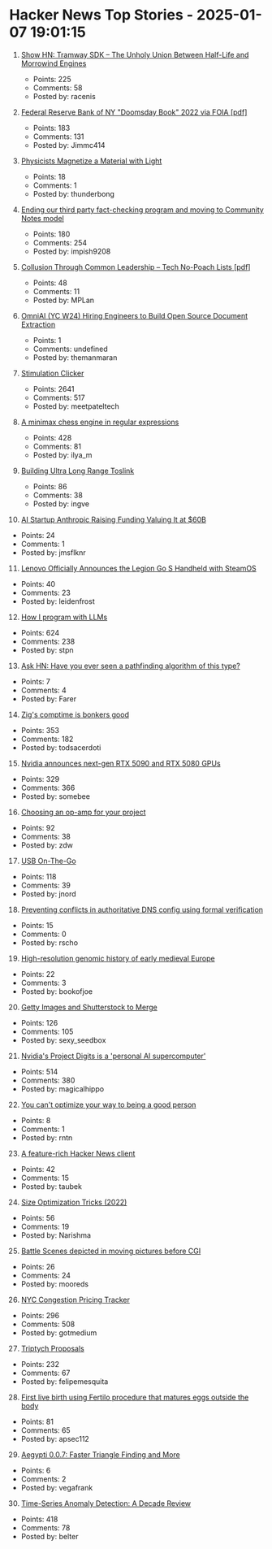 # Hacker News Top Stories - 2025-01-07 19:01:15

1. [Show HN: Tramway SDK – The Unholy Union Between Half-Life and Morrowind Engines](https://racenis.github.io/tram-sdk/why.html)
   - Points: 225
   - Comments: 58
   - Posted by: racenis

2. [Federal Reserve Bank of NY "Doomsday Book" 2022 via FOIA [pdf]](https://www.crisesnotes.com/content/files/2023/12/NYFRB-2006.--Doomsday-Book--Searchable.pdf)
   - Points: 183
   - Comments: 131
   - Posted by: Jimmc414

3. [Physicists Magnetize a Material with Light](https://news.mit.edu/2024/physicists-magnetize-material-using-light-1218)
   - Points: 18
   - Comments: 1
   - Posted by: thunderbong

4. [Ending our third party fact-checking program and moving to Community Notes model](https://about.fb.com/news/2025/01/meta-more-speech-fewer-mistakes/)
   - Points: 180
   - Comments: 254
   - Posted by: impish9208

5. [Collusion Through Common Leadership – Tech No-Poach Lists [pdf]](https://wwws.law.northwestern.edu/research-faculty/clbe/events/antitrust/documents/prager_collusion_through_common_leadership.pdf)
   - Points: 48
   - Comments: 11
   - Posted by: MPLan

6. [OmniAI (YC W24) Hiring Engineers to Build Open Source Document Extraction](https://www.ycombinator.com/companies/omniai/jobs/LG5jeP2-full-stack-engineer)
   - Points: 1
   - Comments: undefined
   - Posted by: themanmaran

7. [Stimulation Clicker](https://neal.fun/stimulation-clicker/)
   - Points: 2641
   - Comments: 517
   - Posted by: meetpateltech

8. [A minimax chess engine in regular expressions](https://nicholas.carlini.com/writing/2025/regex-chess.html)
   - Points: 428
   - Comments: 81
   - Posted by: ilya_m

9. [Building Ultra Long Range Toslink](https://blog.benjojo.co.uk/post/sfp-experiment-ultra-long-range-toslink)
   - Points: 86
   - Comments: 38
   - Posted by: ingve

10. [AI Startup Anthropic Raising Funding Valuing It at $60B](https://www.wsj.com/tech/ai/ai-startup-anthropic-raising-funding-valuing-it-at-60-billion-19d0605a)
   - Points: 24
   - Comments: 1
   - Posted by: jmsflknr

11. [Lenovo Officially Announces the Legion Go S Handheld with SteamOS](https://www.phoronix.com/forums/forum/phoronix/latest-phoronix-articles/1517395-lenovo-officially-announces-the-legion-go-s-handheld-with-steamos)
   - Points: 40
   - Comments: 23
   - Posted by: leidenfrost

12. [How I program with LLMs](https://crawshaw.io/blog/programming-with-llms)
   - Points: 624
   - Comments: 238
   - Posted by: stpn

13. [Ask HN: Have you ever seen a pathfinding algorithm of this type?](https://blog.breathingworld.com/research-on-a-new-method-of-pathfinding-algorithm-for-performance-improvement/)
   - Points: 7
   - Comments: 4
   - Posted by: Farer

14. [Zig's comptime is bonkers good](https://www.scottredig.com/blog/bonkers_comptime/)
   - Points: 353
   - Comments: 182
   - Posted by: todsacerdoti

15. [Nvidia announces next-gen RTX 5090 and RTX 5080 GPUs](https://www.theverge.com/2025/1/6/24337396/nvidia-rtx-5080-5090-5070-ti-5070-price-release-date)
   - Points: 329
   - Comments: 366
   - Posted by: somebee

16. [Choosing an op-amp for your project](https://lcamtuf.substack.com/p/choosing-an-op-amp-for-your-project)
   - Points: 92
   - Comments: 38
   - Posted by: zdw

17. [USB On-The-Go](https://computer.rip/2024-01-06-usb-on-the-go.html)
   - Points: 118
   - Comments: 39
   - Posted by: jnord

18. [Preventing conflicts in authoritative DNS config using formal verification](https://blog.cloudflare.com/topaz-policy-engine-design/)
   - Points: 15
   - Comments: 0
   - Posted by: rscho

19. [High-resolution genomic history of early medieval Europe](https://www.nature.com/articles/s41586-024-08275-2)
   - Points: 22
   - Comments: 3
   - Posted by: bookofjoe

20. [Getty Images and Shutterstock to Merge](https://newsroom.gettyimages.com/en/getty-images/getty-images-and-shutterstock-to-merge-creating-a-premier-visual-content-company)
   - Points: 126
   - Comments: 105
   - Posted by: sexy_seedbox

21. [Nvidia's Project Digits is a 'personal AI supercomputer'](https://techcrunch.com/2025/01/06/nvidias-project-digits-is-a-personal-ai-computer/)
   - Points: 514
   - Comments: 380
   - Posted by: magicalhippo

22. [You can't optimize your way to being a good person](https://www.vox.com/the-highlight/387570/moral-optimization)
   - Points: 8
   - Comments: 1
   - Posted by: rntn

23. [A feature-rich Hacker News client](https://github.com/Livinglist/Hacki)
   - Points: 42
   - Comments: 15
   - Posted by: taubek

24. [Size Optimization Tricks (2022)](https://justine.lol/sizetricks/)
   - Points: 56
   - Comments: 19
   - Posted by: Narishma

25. [Battle Scenes depicted in moving pictures before CGI](https://battlefieldanomalies.com/category-general/battle-scenes-depicted-in-moving-pictures-before-c-g-i/)
   - Points: 26
   - Comments: 24
   - Posted by: mooreds

26. [NYC Congestion Pricing Tracker](https://www.congestion-pricing-tracker.com/)
   - Points: 296
   - Comments: 508
   - Posted by: gotmedium

27. [Triptych Proposals](https://alexanderpetros.com/triptych/)
   - Points: 232
   - Comments: 67
   - Posted by: felipemesquita

28. [First live birth using Fertilo procedure that matures eggs outside the body](https://www.businesswire.com/news/home/20241216400051/en/Gameto-Announces-World%E2%80%99s-First-Live-Birth-Using-Fertilo-Procedure-that-Matures-Eggs-Outside-the-Body)
   - Points: 81
   - Comments: 65
   - Posted by: apsec112

29. [Aegypti 0.0.7: Faster Triangle Finding and More](https://pypi.org/project/aegypti)
   - Points: 6
   - Comments: 2
   - Posted by: vegafrank

30. [Time-Series Anomaly Detection: A Decade Review](https://arxiv.org/abs/2412.20512)
   - Points: 418
   - Comments: 78
   - Posted by: belter

